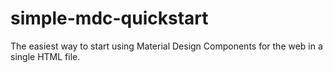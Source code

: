 # simple-mdc-quickstart
The easiest way to start using Material Design Components for the web in a single HTML file.
